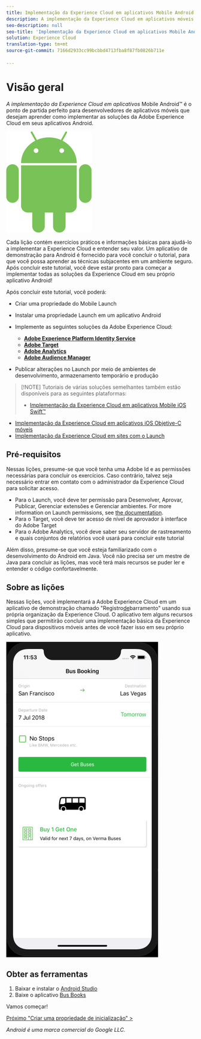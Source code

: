 ```yaml
---
title: Implementação da Experience Cloud em aplicativos Mobile Android
description: A implementação da Experience Cloud em aplicativos móveis Android é o ponto de partida perfeito para desenvolvedores de aplicativos móveis que desejam aprender como implementar as soluções da Adobe Experience Cloud em seus aplicativos móveis Android.
seo-description: null
seo-title: 'Implementação da Experience Cloud em aplicativos Mobile Android '
solution: Experience Cloud
translation-type: tm+mt
source-git-commit: 7166d2933cc99bcbbd4713fba8f87fb0826b711e

---
```



# Visão geral

_A implementação da Experience Cloud em aplicativos_ Mobile Android™ é o ponto de partida perfeito para desenvolvedores de aplicativos móveis que desejam aprender como implementar as soluções da Adobe Experience Cloud em seus aplicativos Android.

![Logotipo do Android](images/android/Android_Robot.png)

Cada lição contém exercícios práticos e informações básicas para ajudá-lo a implementar a Experience Cloud e entender seu valor.  Um aplicativo de demonstração para Android é fornecido para você concluir o tutorial, para que você possa aprender as técnicas subjacentes em um ambiente seguro. Após concluir este tutorial, você deve estar pronto para começar a implementar todas as soluções da Experience Cloud em seu próprio aplicativo Android!

Após concluir este tutorial, você poderá:

* Criar uma propriedade do Mobile Launch

* Instalar uma propriedade Launch em um aplicativo Android

* Implemente as seguintes soluções da Adobe Experience Cloud:
   * **[Adobe Experience Platform Identity Service](id-service.md)**
   * **[Adobe Target](target-vec.md)**
   * **[Adobe Analytics](analytics.md)**
   * **[Adobe Audience Manager](audience-manager.md)**

* Publicar alterações no Launch por meio de ambientes de desenvolvimento, armazenamento temporário e produção

>[!NOTE] Tutoriais de várias soluções semelhantes também estão disponíveis para as seguintes plataformas:
>
> * [Implementação da Experience Cloud em aplicativos Mobile iOS Swift™](/help/mobile-ios-swift-implementation/index.md)
* [Implementação da Experience Cloud em aplicativos iOS Objetive-C móveis](/help/mobile-ios-objective-c-implementation/index.md)
* [Implementação da Experience Cloud em sites com o Launch](/help/website-implementation/index.md)


## Pré-requisitos

Nessas lições, presume-se que você tenha uma Adobe Id e as permissões necessárias para concluir os exercícios. Caso contrário, talvez seja necessário entrar em contato com o administrador da Experience Cloud para solicitar acesso.

* Para o Launch, você deve ter permissão para Desenvolver, Aprovar, Publicar, Gerenciar extensões e Gerenciar ambientes. For more information on Launch permissions, see [the documentation](https://docs.adobe.com/content/help/en/launch/using/reference/admin/user-permissions.html).
* Para o Target, você deve ter acesso de nível de aprovador à interface do Adobe Target
* Para o Adobe Analytics, você deve saber seu servidor de rastreamento e quais conjuntos de relatórios você usará para concluir este tutorial

Além disso, presume-se que você esteja familiarizado com o desenvolvimento do Android em Java. Você não precisa ser um mestre de Java para concluir as lições, mas você terá mais recursos se puder ler e entender o código confortavelmente.

## Sobre as lições

Nessas lições, você implementará a Adobe Experience Cloud em um aplicativo de demonstração chamado "Registro[de](https://github.com/Adobe-Marketing-Cloud/busbooking-mobileapps)barramento" usando sua própria organização da Experience Cloud. O aplicativo tem alguns recursos simples que permitirão concluir uma implementação básica da Experience Cloud para dispositivos móveis antes de você fazer isso em seu próprio aplicativo.

[![Aplicativo de reserva de barramento](images/mobile-busBookingApp.png)](https://github.com/Adobe-Marketing-Cloud/busbooking-mobileapps)

## Obter as ferramentas

1. Baixar e instalar o [Android Studio](https://developer.android.com/studio)
1. Baixe o aplicativo [Bus Books](https://github.com/Adobe-Marketing-Cloud/busbooking-mobileapps)

Vamos começar!

[Próximo "Criar uma propriedade de inicialização" &gt;](launch-create-a-property.md)

_Android é uma marca comercial do Google LLC._